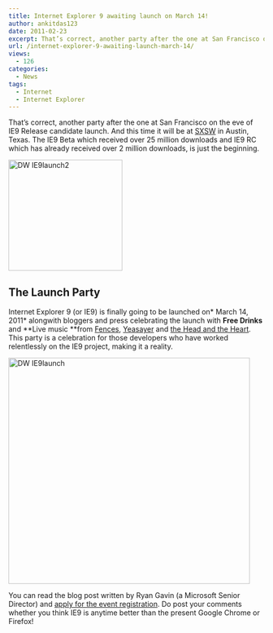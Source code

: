 ```yaml
---
title: Internet Explorer 9 awaiting launch on March 14!
author: ankitdas123
date: 2011-02-23
excerpt: That’s correct, another party after the one at San Francisco on the eve of IE9 Release candidate launch. And this time it will be at SXSW in Austin, Texas. The IE9 Beta which received over 25 million downloads...
url: /internet-explorer-9-awaiting-launch-march-14/
views:
  - 126
categories:
  - News
tags:
  - Internet
  - Internet Explorer
---
```

That’s correct, another party after the one at San Francisco on the eve of IE9 Release candidate launch. And this time it will be at <a href="http://sxsw.com" onclick="_gaq.push(['_trackEvent', 'outbound-article', 'http://sxsw.com', 'SXSW']);" target="_blank">SXSW</a> in Austin, Texas. The IE9 Beta which received over 25 million downloads and IE9 RC which has already received over 2 million downloads, is just the beginning.

<a href="http://cdn.devilsworkshop.org/files/2011/02/DW-IE9launch2.jpg" target="_blank"><img style="background-image: none; padding-left: 0px; padding-right: 0px; display: inline; padding-top: 0px; border: 0px;" title="DW IE9launch2" src="http://cdn.devilsworkshop.org/files/2011/02/DW-IE9launch2_thumb.jpg" border="0" alt="DW IE9launch2" width="224" height="218" /></a>

## The Launch Party

Internet Explorer 9 (or IE9) is finally going to be launched on* March 14, 2011* alongwith bloggers and press celebrating the launch with **Free Drinks** and **Live music **from <a href="http://www.myspace.com/fencesvswolf" onclick="_gaq.push(['_trackEvent', 'outbound-article', 'http://www.myspace.com/fencesvswolf', 'Fences']);" >Fences</a>, <a href="http://yeasayer.net/valentines/" onclick="_gaq.push(['_trackEvent', 'outbound-article', 'http://yeasayer.net/valentines/', 'Yeasayer']);" >Yeasayer</a> and <a href="http://www.theheadandtheheart.com/" onclick="_gaq.push(['_trackEvent', 'outbound-article', 'http://www.theheadandtheheart.com/', 'the Head and the Heart']);" >the Head and the Heart</a>. This party is a celebration for those developers who have worked relentlessly on the IE9 project, making it a reality.

<a href="http://cdn.devilsworkshop.org/files/2011/02/DW-IE9launch1.png" target="_blank"><img style="background-image: none; padding-left: 0px; padding-right: 0px; display: inline; padding-top: 0px; border: 0px;" title="DW IE9launch" src="http://cdn.devilsworkshop.org/files/2011/02/DW-IE9launch_thumb1.png" border="0" alt="DW IE9launch" width="475" height="444" /></a>

You can read the blog post written by Ryan Gavin (a Microsoft Senior Director) and <a href="http://windowsteamblog.com/ie/b/ie/archive/2011/02/17/come-celebrate-the-beauty-of-the-web.aspx" onclick="_gaq.push(['_trackEvent', 'outbound-article', 'http://windowsteamblog.com/ie/b/ie/archive/2011/02/17/come-celebrate-the-beauty-of-the-web.aspx', 'apply for the event registration']);" target="_blank">apply for the event registration</a>. Do post your comments whether you think IE9 is anytime better than the present Google Chrome or Firefox!

